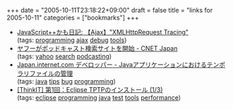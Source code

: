 +++
date = "2005-10-11T23:18:22+09:00"
draft = false
title = "links for 2005-10-11"
categories = ["bookmarks"]
+++

<ul>
	<li>
		<div><a href="http://jsgt.org/mt/archives/01/000517.html">JavaScript++かも日記: 【Ajax】"XMLHttpRequest Tracing"</a></div>
		<div>(tags: <a href="http://del.icio.us/nobu666/programming">programming</a> <a href="http://del.icio.us/nobu666/ajax">ajax</a> <a href="http://del.icio.us/nobu666/debug">debug</a> <a href="http://del.icio.us/nobu666/tools">tools</a>)</div>
	</li>
	<li>
		<div><a href="http://japan.cnet.com/news/media/story/0,2000047715,20088535,00.htm?ref=rss">ヤフーがポッドキャスト検索サイトを開始 - CNET Japan</a></div>
		<div>(tags: <a href="http://del.icio.us/nobu666/yahoo">yahoo</a> <a href="http://del.icio.us/nobu666/search">search</a> <a href="http://del.icio.us/nobu666/podcasting">podcasting</a>)</div>
	</li>
	<li>
		<div><a href="http://japan.internet.com/developer/20051011/26.html">Japan.internet.com デベロッパー - Javaアプリケーションにおけるテンポラリファイルの管理</a></div>
		<div>(tags: <a href="http://del.icio.us/nobu666/java">java</a> <a href="http://del.icio.us/nobu666/tips">tips</a> <a href="http://del.icio.us/nobu666/bug">bug</a> <a href="http://del.icio.us/nobu666/programming">programming</a>)</div>
	</li>
	<li>
		<div><a href="http://www.thinkit.co.jp/free/tech/22/1/1.html">[ThinkIT] 第1回：Eclipse TPTPのインストール (1/3)</a></div>
		<div>(tags: <a href="http://del.icio.us/nobu666/eclipse">eclipse</a> <a href="http://del.icio.us/nobu666/programming">programming</a> <a href="http://del.icio.us/nobu666/java">java</a> <a href="http://del.icio.us/nobu666/test">test</a> <a href="http://del.icio.us/nobu666/tools">tools</a> <a href="http://del.icio.us/nobu666/performance">performance</a>)</div>
	</li>
</ul>
